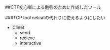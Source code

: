 ##CTF初心者による勉強のために作成したツール

###TCP tool
netcatの代わりに使えるようにしたい

- Clinet
    - send
    - recieve
    - interactive
